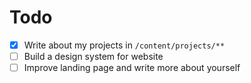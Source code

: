 # Todo
- [x] Write about my projects in `/content/projects/**`
- [ ] Build a design system for website
- [ ] Improve landing page and write more about yourself